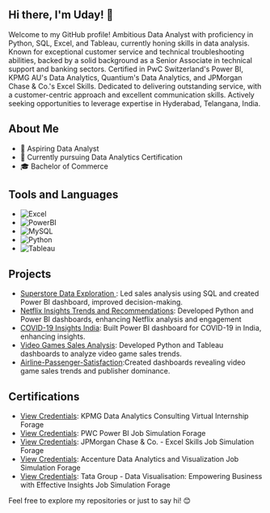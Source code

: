 ## Hi there, I'm Uday! 👋

Welcome to my GitHub profile! Ambitious Data Analyst with proficiency in Python, SQL, Excel, and Tableau, currently honing skills in data analysis. Known for exceptional customer service and technical troubleshooting abilities, backed by a solid background as a Senior Associate in technical support and banking sectors. Certified in PwC Switzerland's Power BI, KPMG AU's Data Analytics, Quantium's Data Analytics, and JPMorgan Chase & Co.'s Excel Skills. Dedicated to delivering outstanding service, with a customer-centric approach and excellent communication skills. Actively seeking opportunities to leverage expertise in Hyderabad, Telangana, India.

## About Me

- 💼 Aspiring Data Analyst
- 🌱 Currently pursuing Data Analytics Certification
- 🎓 Bachelor of Commerce
## Tools and Languages
- ![Excel](https://encrypted-tbn0.gstatic.com/images?q=tbn:ANd9GcSCKy--HTqH28ArZCCaRSlDlew9g6FKq4-KVw&s)
- ![PowerBI](https://encrypted-tbn0.gstatic.com/images?q=tbn:ANd9GcT8CNaqDD1OHHQ05QLzirHYQjmbjPTL4UhdUg&s)
- ![MySQL](https://brandslogos.com/wp-content/uploads/thumbs/mysql-logo-1.png)
- ![Python](https://www.python.org/static/community_logos/python-logo.png)
- ![Tableau](https://thewealthmosaic.s3.amazonaws.com/media/Logo_Tableau_Software.png)
  
## Projects
- [Superstore Data Exploration ](https://github.com/udayevol/Project-1-Superstore-Data-Exploration-SQL-): Led sales analysis using SQL and created Power BI dashboard, improved decision-making.
- [Netflix Insights Trends and Recommendations](https://github.com/udayevol/Project-2-Netflix-Insights-Unveiling-Trends-and-Recommendations): Developed Python and Power BI dashboards, enhancing Netflix analysis and engagement
- [COVID-19 Insights India](https://github.com/udayevol/Project-3-COVID-19-Insights-India): Built Power BI dashboard for COVID-19 in India, enhancing insights.
- [Video Games Sales Analysis](https://public.tableau.com/app/profile/chalamala.uday/viz/Project4VideoGamessalesAnalysis/Dashboard1): Developed Python and Tableau dashboards to analyze video game sales trends.
- [Airline-Passenger-Satisfaction](https://public.tableau.com/app/profile/chalamala.uday/viz/Project5AirlinePassengerSatisfaction/Dashboard1):Created dashboards revealing video game sales trends and publisher dominance.

## Certifications
- [View Credentials](https://forage-uploads-prod.s3.amazonaws.com/completion-certificates/KPMG%20AU/m7W4GMqeT3bh9Nb2c_KPMG%20AU_3vxGxa66x45SnTZ3r_1707851565586_completion_certificate.pdf): KPMG Data Analytics Consulting Virtual Internship Forage
- [View Credentials](https://forage-uploads-prod.s3.amazonaws.com/completion-certificates/PwC%20Switzerland/a87GpgE6tiku7q3gu_PwC%20Switzerland_3vxGxa66x45SnTZ3r_1709844452129_completion_certificate.pdf): PWC Power BI Job Simulation Forage
- [View Credentials](https://forage-uploads-prod.s3.amazonaws.com/completion-certificates/JPMorgan%20Chase%20Corporate/XiuvjcwqWRqH9oy38_JPMorgan%20Chase%20&%20Co._3vxGxa66x45SnTZ3r_1710095440693_completion_certificate.pdf): JPMorgan Chase & Co. - Excel Skills Job Simulation Forage
- [View Credentials](https://forage-uploads-prod.s3.amazonaws.com/completion-certificates/Accenture%20North%20America/hzmoNKtzvAzXsEqx8_Accenture%20North%20America_3vxGxa66x45SnTZ3r_1716378616406_completion_certificate.pdf): Accenture Data Analytics and Visualization Job Simulation Forage
- [View Credentials](https://forage-uploads-prod.s3.amazonaws.com/completion-certificates/Tata/MyXvBcppsW2FkNYCX_Tata%20Group_3vxGxa66x45SnTZ3r_1716390611559_completion_certificate.pdf): Tata Group - Data Visualisation: Empowering Business with Effective Insights Job Simulation Forage


Feel free to explore my repositories or just to say hi! 😊
